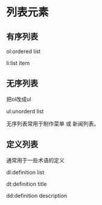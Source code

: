 # 列表元素

## 有序列表

ol:ordered list

li:list item

## 无序列表

把ol改成ul

ul:unorderd list

无序列表常用于制作菜单 或 新闻列表。

## 定义列表

通常用于一些术语的定义

dl:definition list

dt:definition title

dd:definition description
